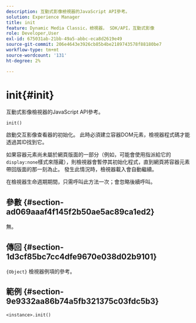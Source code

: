 ```yaml
---
description: 互動式影像檢視器的JavaScript API參考。
solution: Experience Manager
title: init
feature: Dynamic Media Classic，檢視器， SDK/API，互動式影像
role: Developer,User
exl-id: 675031ab-21bb-49a5-abbc-eca8d2619e49
source-git-commit: 206e4643e3926cb85b4be2189743578f88180be7
workflow-type: tm+mt
source-wordcount: '131'
ht-degree: 2%

---
```


# init{#init}

互動式影像檢視器的JavaScript API參考。

`init()`

啟動交互影像查看器的初始化。 此時必須建立容器DOM元素，檢視器程式碼才能透過其ID找到它。

如果容器元素尚未屬於網頁版面的一部分（例如，可能會使用指派給它的`display:none`樣式來隱藏），則檢視器會暫停其初始化程式，直到網頁將容器元素帶回版面的那一刻為止。 發生此情況時，檢視器載入會自動繼續。

在檢視器生命週期期間，只需呼叫此方法一次；會忽略後續呼叫。

## 參數 {#section-ad069aaaf4f145f2b50ae5ac89ca1ed2}

無。

## 傳回 {#section-1d3cf85bc7cc4dfe9670e038d02b9101}

`{Object}` 檢視器例項的參考。

## 範例 {#section-9e9332aa86b74a5fb321375c03fdc5b3}

```
<instance>.init()
```
